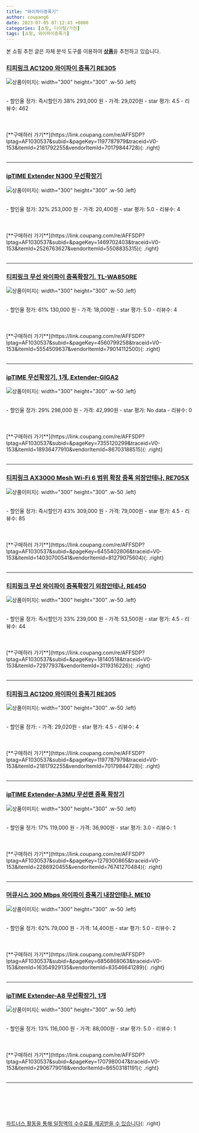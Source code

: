```yaml
---
title: "와이파이증폭기"
author: coupang6
date: 2023-07-05 07:12:43 +0800
categories: [쇼핑, 디이털/가전]
tags: [쇼핑, 와이파이증폭기]
---
```


본 쇼핑 추천 글은 자체 분석 도구를 이용하여 [**상품**](https://link.coupang.com/a/bao1ui)을 추천하고 있습니다.

### [티피링크 AC1200 와이파이 증폭기 RE305](https://link.coupang.com/re/AFFSDP?lptag=AF1030537&subid=&pageKey=1197787979&traceid=V0-153&itemId=2181792255&vendorItemId=70179844728)

![상품이미지](https://thumbnail9.coupangcdn.com/thumbnails/remote/230x230ex/image/retail/images/4349617202026439-73198da1-b5f9-4554-a110-901c19f3e8b2.jpg){: width="300" height="300" .w-50 .left}


<br>
- 할인율 정가: 즉시할인가 38%  293,000   원
- 가격: 29,020원
- star 평가: 4.5
- 리뷰수: 462
<br>
<br>
<br>
<br>
[**구매하러 가기**](https://link.coupang.com/re/AFFSDP?lptag=AF1030537&subid=&pageKey=1197787979&traceid=V0-153&itemId=2181792255&vendorItemId=70179844728){: .right}
<br>
<br>

---

### [ipTIME Extender N300 무선확장기](https://link.coupang.com/re/AFFSDP?lptag=AF1030537&subid=&pageKey=1469702403&traceid=V0-153&itemId=2526763627&vendorItemId=5508835315)

![상품이미지](https://thumbnail10.coupangcdn.com/thumbnails/remote/230x230ex/image/retail/images/2019/10/24/18/1/6193cc18-401f-4044-805b-440ddc445bc6.jpg){: width="300" height="300" .w-50 .left}


<br>
- 할인율 정가: 32%  253,000   원
- 가격: 20,400원
- star 평가: 5.0
- 리뷰수: 4
<br>
<br>
<br>
<br>
[**구매하러 가기**](https://link.coupang.com/re/AFFSDP?lptag=AF1030537&subid=&pageKey=1469702403&traceid=V0-153&itemId=2526763627&vendorItemId=5508835315){: .right}
<br>
<br>

---

### [티피링크 무선 와이파이 증폭확장기, TL-WA850RE](https://link.coupang.com/re/AFFSDP?lptag=AF1030537&subid=&pageKey=4560799258&traceid=V0-153&itemId=5554509637&vendorItemId=79014112500)

![상품이미지](https://thumbnail10.coupangcdn.com/thumbnails/remote/230x230ex/image/vendor_inventory/5179/407209dd6cdd1fb194abc363be74bcb1d4ce3244e1ff9d8fb17c4a99c135.jpeg){: width="300" height="300" .w-50 .left}


<br>
- 할인율 정가: 61%  130,000   원
- 가격: 18,000원
- star 평가: 5.0
- 리뷰수: 4
<br>
<br>
<br>
<br>
[**구매하러 가기**](https://link.coupang.com/re/AFFSDP?lptag=AF1030537&subid=&pageKey=4560799258&traceid=V0-153&itemId=5554509637&vendorItemId=79014112500){: .right}
<br>
<br>

---

### [ipTIME 무선확장기, 1개, Extender-GIGA2](https://link.coupang.com/re/AFFSDP?lptag=AF1030537&subid=&pageKey=7355120299&traceid=V0-153&itemId=18936477910&vendorItemId=86703188515)

![상품이미지](https://thumbnail8.coupangcdn.com/thumbnails/remote/230x230ex/image/vendor_inventory/ff32/ac04110aadf97a0e4dbd470ac114e1f77e814e98b97d95014b982f43fb97.jpg){: width="300" height="300" .w-50 .left}


<br>
- 할인율 정가: 29%  298,000   원
- 가격: 42,990원
- star 평가: No data
- 리뷰수: 0
<br>
<br>
<br>
<br>
[**구매하러 가기**](https://link.coupang.com/re/AFFSDP?lptag=AF1030537&subid=&pageKey=7355120299&traceid=V0-153&itemId=18936477910&vendorItemId=86703188515){: .right}
<br>
<br>

---

### [티피링크 AX3000 Mesh Wi-Fi 6 범위 확장 증폭 외장안테나, RE705X](https://link.coupang.com/re/AFFSDP?lptag=AF1030537&subid=&pageKey=6455402806&traceid=V0-153&itemId=14030700541&vendorItemId=81279075604)

![상품이미지](https://thumbnail9.coupangcdn.com/thumbnails/remote/230x230ex/image/retail/images/8322288127541869-3fd7c595-16e4-4d01-aa7f-7a80c512ced7.jpg){: width="300" height="300" .w-50 .left}


<br>
- 할인율 정가: 즉시할인가 43%  309,000   원
- 가격: 79,000원
- star 평가: 4.5
- 리뷰수: 85
<br>
<br>
<br>
<br>
[**구매하러 가기**](https://link.coupang.com/re/AFFSDP?lptag=AF1030537&subid=&pageKey=6455402806&traceid=V0-153&itemId=14030700541&vendorItemId=81279075604){: .right}
<br>
<br>

---

### [티피링크 무선 와이파이 증폭확장기 외장안테나, RE450](https://link.coupang.com/re/AFFSDP?lptag=AF1030537&subid=&pageKey=18140518&traceid=V0-153&itemId=72977937&vendorItemId=3119316226)

![상품이미지](https://thumbnail7.coupangcdn.com/thumbnails/remote/230x230ex/image/retail/images/6089186281929708-8ad5df84-ca76-44ad-a53a-b59c607cbea3.jpg){: width="300" height="300" .w-50 .left}


<br>
- 할인율 정가: 즉시할인가 33%  239,000   원
- 가격: 53,500원
- star 평가: 4.5
- 리뷰수: 44
<br>
<br>
<br>
<br>
[**구매하러 가기**](https://link.coupang.com/re/AFFSDP?lptag=AF1030537&subid=&pageKey=18140518&traceid=V0-153&itemId=72977937&vendorItemId=3119316226){: .right}
<br>
<br>

---

### [티피링크 AC1200 와이파이 증폭기 RE305](https://link.coupang.com/re/AFFSDP?lptag=AF1030537&subid=&pageKey=1197787979&traceid=V0-153&itemId=2181792255&vendorItemId=70179844728)

![상품이미지](https://thumbnail9.coupangcdn.com/thumbnails/remote/230x230ex/image/retail/images/4349617202026439-73198da1-b5f9-4554-a110-901c19f3e8b2.jpg){: width="300" height="300" .w-50 .left}


<br>
- 할인율 정가: 
- 가격: 29,020원
- star 평가: 4.5
- 리뷰수: 4
<br>
<br>
<br>
<br>
[**구매하러 가기**](https://link.coupang.com/re/AFFSDP?lptag=AF1030537&subid=&pageKey=1197787979&traceid=V0-153&itemId=2181792255&vendorItemId=70179844728){: .right}
<br>
<br>

---

### [ipTIME Extender-A3MU 무선랜 증폭 확장기](https://link.coupang.com/re/AFFSDP?lptag=AF1030537&subid=&pageKey=1279300865&traceid=V0-153&itemId=2286920455&vendorItemId=76741270484)

![상품이미지](https://thumbnail6.coupangcdn.com/thumbnails/remote/230x230ex/image/vendor_inventory/18a7/be1cd605e9748457dd3569ec171bdddaaf6da84aa918f2f8f76f3566e6b5.jpg){: width="300" height="300" .w-50 .left}


<br>
- 할인율 정가: 17%  119,000   원
- 가격: 36,900원
- star 평가: 3.0
- 리뷰수: 1
<br>
<br>
<br>
<br>
[**구매하러 가기**](https://link.coupang.com/re/AFFSDP?lptag=AF1030537&subid=&pageKey=1279300865&traceid=V0-153&itemId=2286920455&vendorItemId=76741270484){: .right}
<br>
<br>

---

### [머큐시스 300 Mbps 와이파이 증폭기 내장안테나, ME10](https://link.coupang.com/re/AFFSDP?lptag=AF1030537&subid=&pageKey=6856868063&traceid=V0-153&itemId=16354929135&vendorItemId=83546641289)

![상품이미지](https://thumbnail9.coupangcdn.com/thumbnails/remote/230x230ex/image/retail/images/2022/10/20/16/0/e83ac696-a39c-423a-bb52-b874e0e071ae.jpg){: width="300" height="300" .w-50 .left}


<br>
- 할인율 정가: 62%  79,000   원
- 가격: 14,400원
- star 평가: 5.0
- 리뷰수: 2
<br>
<br>
<br>
<br>
[**구매하러 가기**](https://link.coupang.com/re/AFFSDP?lptag=AF1030537&subid=&pageKey=6856868063&traceid=V0-153&itemId=16354929135&vendorItemId=83546641289){: .right}
<br>
<br>

---

### [ipTIME Extender-A8 무선확장기, 1개](https://link.coupang.com/re/AFFSDP?lptag=AF1030537&subid=&pageKey=1707980047&traceid=V0-153&itemId=2906779018&vendorItemId=86503181191)

![상품이미지](https://thumbnail8.coupangcdn.com/thumbnails/remote/230x230ex/image/retail/images/2020/06/16/14/2/7e0ebe58-4beb-4e6f-a5c3-f861d6f846f5.jpg){: width="300" height="300" .w-50 .left}


<br>
- 할인율 정가: 13%  116,000   원
- 가격: 88,000원
- star 평가: 5.0
- 리뷰수: 1
<br>
<br>
<br>
<br>
[**구매하러 가기**](https://link.coupang.com/re/AFFSDP?lptag=AF1030537&subid=&pageKey=1707980047&traceid=V0-153&itemId=2906779018&vendorItemId=86503181191){: .right}
<br>
<br>

---
<br><br><br><br><br> [파트너스 활동을 통해 일정액의 수수료를 제공받을 수 있습니다](https://link.coupang.com/a/bao1ui){: .right}